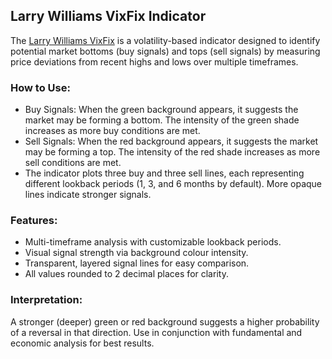 ## Larry Williams VixFix Indicator

The [Larry Williams VixFix](https://www.ireallytrade.com/newsletters/VIXFix.pdf) is a volatility-based indicator designed to identify potential market bottoms (buy signals) and tops (sell signals) by measuring price deviations from recent highs and lows over multiple timeframes.

### How to Use:
- Buy Signals: When the green background appears, it suggests the market may be forming a bottom. The intensity of the green shade increases as more buy conditions are met.
- Sell Signals: When the red background appears, it suggests the market may be forming a top. The intensity of the red shade increases as more sell conditions are met.
- The indicator plots three buy and three sell lines, each representing different lookback periods (1, 3, and 6 months by default). More opaque lines indicate stronger signals.

### Features:
- Multi-timeframe analysis with customizable lookback periods.
- Visual signal strength via background colour intensity.
- Transparent, layered signal lines for easy comparison.
- All values rounded to 2 decimal places for clarity.

### Interpretation:
A stronger (deeper) green or red background suggests a higher probability of a reversal in that direction.
Use in conjunction with fundamental and economic analysis for best results.
